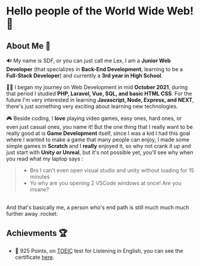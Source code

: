 # Hello people of the World Wide Web!:vulcan_salute:
## About Me :boy:
:loud_sound: My name is SDF, or you can just call me Lex, I am a **Junior Web Developer** (that specializes in **Back-End Development**, learning to be a **Full-Stack Developer**) and currently a **3rd year in High School**.  

:man_technologist: I began my journey on Web Development in mid **October 2021**, during that period I studied **PHP, Laravel, Vue, SQL, and basic HTML CSS**. For the future I'm very interested in learning **Javascript, Node, Express, and NEXT**, there's just something very exciting about learning new technologies.

:video_game: Beside coding, I **love** playing video games, easy ones, hard ones, or even just casual ones, you name it! But the one thing that I really want to be really good at is **Game Development** itself, since I was a kid I had this goal where I wanted to make a game that many people can enjoy, I made some simple games in **Scratch** and I **really** enjoyed it, so why not crank it up and just start with **Unity or Unreal**, but it's not possible yet, you'll see why when you read what my laptop says :
> - Bro I can't even open visual studio and unity without loading for 15 minutes
> - Yo why are you opening 2 VSCode windows at once! Are you insane?
</br>
And that's basically me, a person who's end path is still much much much further away :rocket:

## Achievments :trophy:
- :page_facing_up: 925 Points, on [TOEIC](https://itc-indonesia.com/toeic/) test for Listening in English, you can see the certificate [here](https://www.linkedin.com/posts/satrialdy-farizki-a2837b232_because-this-will-be-my-first-post-on-linkedin-activity-6912229289933352960-zuCN?utm_source=linkedin_share&utm_medium=member_desktop_web). 





